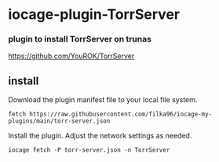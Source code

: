 # iocage-plugin-TorrServer

### plugin to install TorrServer on trunas

https://github.com/YouROK/TorrServer

## install

Download the plugin manifest file to your local file system.

```
fetch https://raw.githubusercontent.com/filka96/iocage-my-plugins/main/torr-server.json
```

Install the plugin. Adjust the network settings as needed.

```
iocage fetch -P torr-server.json -n TorrServer
```
